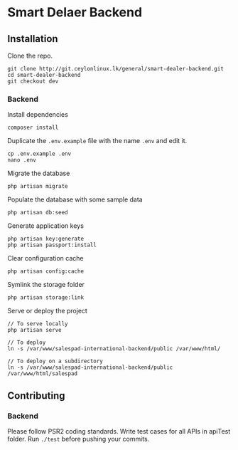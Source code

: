 # Smart Delaer Backend

## Installation

Clone the repo.

```
git clone http://git.ceylonlinux.lk/general/smart-dealer-backend.git
cd smart-dealer-backend
git checkout dev
```

### Backend

Install dependencies

```
composer install
```

Duplicate the `.env.example` file with the name `.env` and edit it.

```
cp .env.example .env
nano .env
```

Migrate the database

```
php artisan migrate
```

Populate the database with some sample data

```
php artisan db:seed
```

Generate application keys

```
php artisan key:generate
php artisan passport:install

```

Clear configuration cache

```
php artisan config:cache
```

Symlink the storage folder

```
php artisan storage:link
```

Serve or deploy the project

```
// To serve locally
php artisan serve

// To deploy
ln -s /var/www/salespad-international-backend/public /var/www/html/

// To deploy on a subdirectory
ln -s /var/www/salespad-international-backend/public /var/www/html/salespad

```

## Contributing


### Backend

Please follow PSR2 coding standards.
Write test cases for all APIs in apiTest folder.
Run `./test` before pushing your commits.
